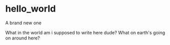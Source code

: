 # hello_world
A brand new one

What in the world am i supposed to write here dude?
What on earth's going on around here?
